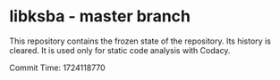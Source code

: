 # libksba - master branch

This repository contains the frozen state of the repository.
Its history is cleared. It is used only for static code
analysis with Codacy.

Commit Time: 1724118770